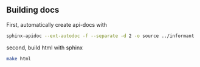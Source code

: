 ## Building docs
First, automatically create api-docs with
```bash
sphinx-apidoc --ext-autodoc -f --separate -d 2 -o source ../informant
```
second, build html with sphinx
```bash
make html
```

